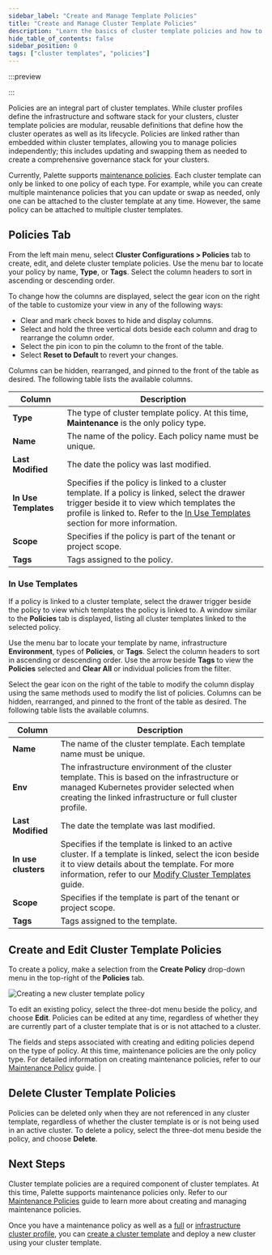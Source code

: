 ```yaml
---
sidebar_label: "Create and Manage Template Policies"
title: "Create and Manage Cluster Template Policies"
description: "Learn the basics of cluster template policies and how to create, view, and delete them."
hide_table_of_contents: false
sidebar_position: 0
tags: ["cluster templates", "policies"]
---
```


:::preview

:::

Policies are an integral part of cluster templates. While cluster profiles define the infrastructure and software stack
for your clusters, cluster template policies are modular, reusable definitions that define how the cluster operates as
well as its lifecycle. Policies are linked rather than embedded within cluster templates, allowing you to manage
policies independently; this includes updating and swapping them as needed to create a comprehensive governance stack
for your clusters.

Currently, Palette supports [maintenance policies](maintenance-policy.md). Each cluster template can only be linked to
one policy of each type. For example, while you can create multiple maintenance policies that you can update or swap as
needed, only one can be attached to the cluster template at any time. However, the same policy can be attached to
multiple cluster templates.

## Policies Tab

From the left main menu, select **Cluster Configurations > Policies** tab to create, edit, and delete cluster template
policies. Use the menu bar to locate your policy by name, **Type**, or **Tags**. Select the column headers to sort in
ascending or descending order.

To change how the columns are displayed, select the gear icon on the right of the table to customize your view in any of
the following ways:

- Clear and mark check boxes to hide and display columns.
- Select and hold the three vertical dots beside each column and drag to rearrange the column order.
- Select the pin icon to pin the column to the front of the table.
- Select **Reset to Default** to revert your changes.

Columns can be hidden, rearranged, and pinned to the front of the table as desired. The following table lists the
available columns.

| **Column**           | **Description**                                                                                                                                                                                                                                        |
| -------------------- | ------------------------------------------------------------------------------------------------------------------------------------------------------------------------------------------------------------------------------------------------------ |
| **Type**             | The type of cluster template policy. At this time, **Maintenance** is the only policy type.                                                                                                                                                            |
| **Name**             | The name of the policy. Each policy name must be unique.                                                                                                                                                                                               |
| **Last Modified**    | The date the policy was last modified.                                                                                                                                                                                                                 |
| **In Use Templates** | Specifies if the policy is linked to a cluster template. If a policy is linked, select the drawer trigger beside it to view which templates the profile is linked to. Refer to the [In Use Templates](#in-use-templates) section for more information. |
| **Scope**            | Specifies if the policy is part of the tenant or project scope.                                                                                                                                                                                        |
| **Tags**             | Tags assigned to the policy.                                                                                                                                                                                                                           |

### In Use Templates

If a policy is linked to a cluster template, select the drawer trigger beside the policy to view which templates the
policy is linked to. A window similar to the **Policies** tab is displayed, listing all cluster templates linked to the
selected policy.

Use the menu bar to locate your template by name, infrastructure **Environment**, types of **Policies**, or **Tags**.
Select the column headers to sort in ascending or descending order. Use the arrow beside **Tags** to view the
**Policies** selected and **Clear All** or individual policies from the filter.

Select the gear icon on the right of the table to modify the column display using the same methods used to modify the
list of policies. Columns can be hidden, rearranged, and pinned to the front of the table as desired. The following
table lists the available columns.

| **Column**          | **Description**                                                                                                                                                                                                                                       |
| ------------------- | ----------------------------------------------------------------------------------------------------------------------------------------------------------------------------------------------------------------------------------------------------- |
| **Name**            | The name of the cluster template. Each template name must be unique.                                                                                                                                                                                  |
| **Env**             | The infrastructure environment of the cluster template. This is based on the infrastructure or managed Kubernetes provider selected when creating the linked infrastructure or full cluster profile.                                                  |
| **Last Modified**   | The date the template was last modified.                                                                                                                                                                                                              |
| **In use clusters** | Specifies if the template is linked to an active cluster. If a template is linked, select the icon beside it to view details about the template. For more information, refer to our [Modify Cluster Templates](../modify-cluster-templates.md) guide. |
| **Scope**           | Specifies if the template is part of the tenant or project scope.                                                                                                                                                                                     |
| **Tags**            | Tags assigned to the template.                                                                                                                                                                                                                        |

## Create and Edit Cluster Template Policies

To create a policy, make a selection from the **Create Policy** drop-down menu in the top-right of the **Policies** tab.

![Creating a new cluster template policy](/cluster-templates_create-cluster-template-policies_policies-tab.webp)

To edit an existing policy, select the three-dot menu beside the policy, and choose **Edit**. Policies can be edited at
any time, regardless of whether they are currently part of a cluster template that is or is not attached to a cluster.

The fields and steps associated with creating and editing policies depend on the type of policy. At this time,
maintenance policies are the only policy type. For detailed information on creating maintenance policies, refer to our
[Maintenance Policy](./maintenance-policy.md) guide. |

## Delete Cluster Template Policies

Policies can be deleted only when they are not referenced in any cluster template, regardless of whether the cluster
template is or is not being used in an active cluster. To delete a policy, select the three-dot menu beside the policy,
and choose **Delete**.

## Next Steps

Cluster template policies are a required component of cluster templates. At this time, Palette supports maintenance
policies only. Refer to our [Maintenance Policies](maintenance-policy.md) guide to learn more about creating and
managing maintenance policies.

Once you have a maintenance policy as well as a
[full](../../profiles/cluster-profiles/create-cluster-profiles/create-full-profile.md) or
[infrastructure cluster profile](../../profiles/cluster-profiles/create-cluster-profiles/create-infrastructure-profile.md),
you can [create a cluster template](../create-cluster-templates.md) and deploy a new cluster using your cluster
template.
